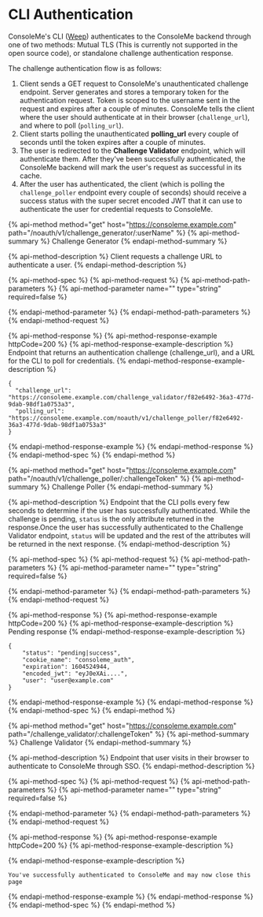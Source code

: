 # CLI Authentication

ConsoleMe's CLI \([Weep](https://github.com/Netflix/weep)\) authenticates to the ConsoleMe backend through one of two methods: Mutual TLS \(This is currently not supported in the open source code\), or standalone challenge authentication response.

The challenge authentication flow is as follows:

1. Client sends a GET request to ConsoleMe's unauthenticated challenge endpoint. Server generates and stores a temporary token for the authentication request. Token is scoped to the username sent in the request and expires after a couple of minutes. ConsoleMe tells the client where the user should authenticate at in their browser \(`challenge_url`\), and where to poll \(`polling_url`\).
2. Client starts polling the unauthenticated **polling\_url** every couple of seconds until the token expires after a couple of minutes.
3. The user is redirected to the **Challenge Validator** endpoint, which will authenticate them. After they've been successfully authenticated, the ConsoleMe backend will mark the user's request as successful in its cache.
4. After the user has authenticated, the client \(which is polling the `challenge_poller` endpoint every couple of seconds\) should receive a success status with the super secret encoded JWT that it can use to authenticate the user for credential requests to ConsoleMe.

{% api-method method="get" host="https://consoleme.example.com" path="/noauth/v1/challenge\_generator/:userName" %}
{% api-method-summary %}
Challenge Generator
{% endapi-method-summary %}

{% api-method-description %}
Client requests a challenge URL to authenticate a user.
{% endapi-method-description %}

{% api-method-spec %}
{% api-method-request %}
{% api-method-path-parameters %}
{% api-method-parameter name="" type="string" required=false %}

{% endapi-method-parameter %}
{% endapi-method-path-parameters %}
{% endapi-method-request %}

{% api-method-response %}
{% api-method-response-example httpCode=200 %}
{% api-method-response-example-description %}
Endpoint that returns an authentication challenge \(challenge\_url\), and a URL for the CLI to poll for credentials.
{% endapi-method-response-example-description %}

```text
{
  "challenge_url": "https://consoleme.example.com/challenge_validator/f82e6492-36a3-477d-9dab-98df1a0753a3",
  "polling_url": "https://consoleme.example.com/noauth/v1/challenge_poller/f82e6492-36a3-477d-9dab-98df1a0753a3"
}
```
{% endapi-method-response-example %}
{% endapi-method-response %}
{% endapi-method-spec %}
{% endapi-method %}

{% api-method method="get" host="https://consoleme.example.com" path="/noauth/v1/challenge\_poller/:challengeToken" %}
{% api-method-summary %}
Challenge Poller
{% endapi-method-summary %}

{% api-method-description %}
Endpoint that the CLI polls every few seconds to determine if the user has successfully authenticated. While the challenge is pending, `status` is the only attribute returned in the response.Once the user has successfully authenticated to the Challenge Validator endpoint, `status` will be updated and the rest of the attributes will be returned in the next response.
{% endapi-method-description %}

{% api-method-spec %}
{% api-method-request %}
{% api-method-path-parameters %}
{% api-method-parameter name="" type="string" required=false %}

{% endapi-method-parameter %}
{% endapi-method-path-parameters %}
{% endapi-method-request %}

{% api-method-response %}
{% api-method-response-example httpCode=200 %}
{% api-method-response-example-description %}
Pending response
{% endapi-method-response-example-description %}

```text
{
    "status": "pending|success",
    "cookie_name": "consoleme_auth",
    "expiration": 1604524944,
    "encoded_jwt": "eyJ0eXAi....",
    "user": "user@example.com"
}
```
{% endapi-method-response-example %}
{% endapi-method-response %}
{% endapi-method-spec %}
{% endapi-method %}

{% api-method method="get" host="https://consoleme.example.com" path="/challenge\_validator/:challengeToken" %}
{% api-method-summary %}
Challenge Validator
{% endapi-method-summary %}

{% api-method-description %}
Endpoint that user visits in their browser to authenticate to ConsoleMe through SSO.
{% endapi-method-description %}

{% api-method-spec %}
{% api-method-request %}
{% api-method-path-parameters %}
{% api-method-parameter name="" type="string" required=false %}

{% endapi-method-parameter %}
{% endapi-method-path-parameters %}
{% endapi-method-request %}

{% api-method-response %}
{% api-method-response-example httpCode=200 %}
{% api-method-response-example-description %}

{% endapi-method-response-example-description %}

```text
You've successfully authenticated to ConsoleMe and may now close this page
```
{% endapi-method-response-example %}
{% endapi-method-response %}
{% endapi-method-spec %}
{% endapi-method %}

